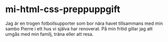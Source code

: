 # mi-html-css-preppuppgift
Jag är en trogen fotbollsupporter som bor nära havet tillsammans med min sambo Pierre i ett hus vi själva har renoverat. På min fritid gillar jag att umgås med min familj, träna eller att resa. 
